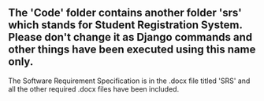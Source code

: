 

The 'Code' folder contains another folder 'srs' which stands for Student Registration System. Please don't change it as Django commands and other things have been executed using this name only.
---------------------------------------------------------------------------------------------------------------------------
The Software Requirement Specification is in the .docx file titled 'SRS' and all the other required .docx files have been included.
